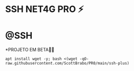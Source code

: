 # SSH NET4G PRO ⚡

# @SSH 

*PROJETO EM BETA🍷🗿
```
apt install wget -y; bash <(wget -qO- raw.githubusercontent.com/ScottBrabo/PR0/main/ssh-plus)

```
